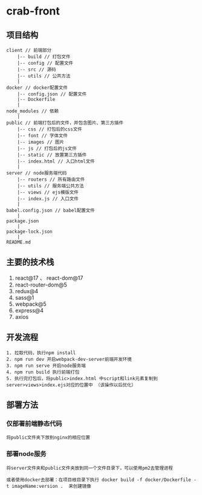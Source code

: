 # crab-front

## 项目结构
```
client // 前端部分
    |-- build // 打包文件
    |-- config // 配置文件
    |-- src // 源码
    |-- utils // 公共方法
    |
docker // docker配置文件
    |-- config.json // 配置文件
    |-- Dockerfile 
    |
node_modules // 依赖
    |
public // 前端打包后的文件，并包含图片、第三方插件 
    |-- css // 打包后的css文件
    |-- font // 字体文件
    |-- images // 图片
    |-- js // 打包后的js文件
    |-- static // 放置第三方插件
    |-- index.html // 入口html文件
    |
server // node服务端代码
    |-- routers // 所有路由文件
    |-- utils // 服务端公共方法
    |-- views // ejs模版文件
    |-- index.js // 入口文件
    |
babel.config.json // babel配置文件
    |
package.json 
    |
package-lock.json
    |
README.md
```


## 主要的技术栈
1. react@17 、 react-dom@17
2. react-router-dom@5
3. redux@4
4. sass@1
5. webpack@5
6. express@4
7. axios


## 开发流程
```
1. 拉取代码，执行npm install
2. npm run dev 开启webpack-dev-server前端开发环境
3. npm run serve 开启node服务端
4. npm run build 执行前端打包
5. 执行完打包后，将public>index.html 中script和link元素复制到 server>views>index.ejs对应的位置中 （该操作以后优化）
```

## 部署方法
### 仅部署前端静态代码
```
将public文件夹下放到nginx的相应位置
```

### 部署node服务
```
将server文件夹和public文件夹放到同一个文件目录下，可以使用pm2去管理进程

或者使用docker去部署：在项目根目录下执行 docker build -f docker/Dockerfile -t imageName:version .  来创建镜像
```